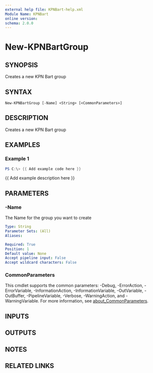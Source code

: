 ```yaml
---
external help file: KPNBart-help.xml
Module Name: KPNBart
online version:
schema: 2.0.0
---
```


# New-KPNBartGroup

## SYNOPSIS
Creates a new KPN Bart group

## SYNTAX

```
New-KPNBartGroup [-Name] <String> [<CommonParameters>]
```

## DESCRIPTION
Creates a new KPN Bart group

## EXAMPLES

### Example 1
```powershell
PS C:\> {{ Add example code here }}
```

{{ Add example description here }}

## PARAMETERS

### -Name
The Name for the group you want to create

```yaml
Type: String
Parameter Sets: (All)
Aliases:

Required: True
Position: 1
Default value: None
Accept pipeline input: False
Accept wildcard characters: False
```

### CommonParameters
This cmdlet supports the common parameters: -Debug, -ErrorAction, -ErrorVariable, -InformationAction, -InformationVariable, -OutVariable, -OutBuffer, -PipelineVariable, -Verbose, -WarningAction, and -WarningVariable. For more information, see [about_CommonParameters](http://go.microsoft.com/fwlink/?LinkID=113216).

## INPUTS

## OUTPUTS

## NOTES

## RELATED LINKS
